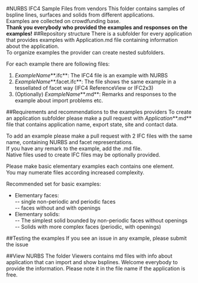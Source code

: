#NURBS IFC4 Sample Files from vendors
This folder contains samples of bspline lines, surfaces and solids from different applications.  
Examples are collected on crowdfunding base.  
**Thank you everybody who provided the examples and responses on the examples!**
##Repository structure
There is a subfolder for every application that provides examples with Application.md file containing information about the application.  
To organize examples the provider can create nested subfolders.  

For each example there are following files:  


1. *ExampleName***.ifc**: The IFC4 file is an example with NURBS
2. *ExampleName***.facet.ifc**: The file shows the same example in a tessellated of facet way (IFC4 ReferenceView or IFC2x3)
3.	(Optionally) *ExampleName***.md**: Remarks and responses to the example about import problems etc.

##Requirements and recommendations to the examples providers
To create an application subfolder please make a pull request with *Application***.md** file that contains application name, export state, site and contact data.  

To add an example please make a pull request with 2 IFC files with the same name, containing NURBS and facet representations.    
If you have any remark to the example, add the .md file.  
Native files used to create IFC files may be optionally provided.  

Please make basic elementary examples each contains one element.  
You may numerate files according increased complexity.  

Recommended set for basic examples:

- 	Elementary faces:  
-- single non-periodic and periodic faces  
-- faces without and with openings
-	Elementary solids:  
-- The simplest solid bounded by non-periodic faces without openings  
-- Solids with more complex faces (periodic, with openings)

##Testing the examples
If you see an issue in any example, please submit the issue

##View NURBS
The folder Viewers contains md files with info about application that can import and show bsplines.
Welcome everybody to provide the information. Please note it in the file name if the application is free.
